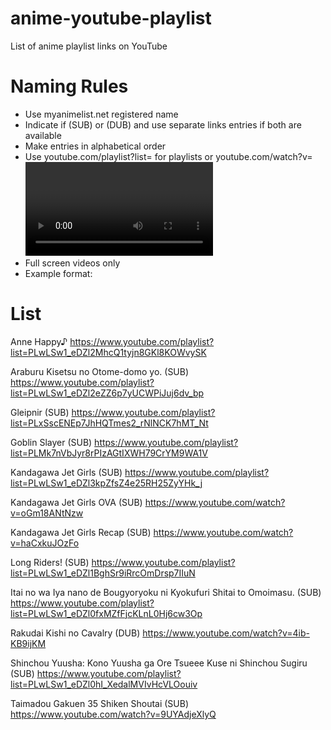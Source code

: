 # anime-youtube-playlist
List of anime playlist links on YouTube

# Naming Rules

* Use myanimelist.net registered name
* Indicate if (SUB) or (DUB) and use separate links entries if both are available
* Make entries in alphabetical order
* Use youtube.com/playlist?list=<list key here> for playlists or youtube.com/watch?v=<video key here> if the series is bundled in video. Remove unnecessary attributes.
* Full screen videos only
* Example format: 
  

# List

Anne Happy♪ https://www.youtube.com/playlist?list=PLwLSw1_eDZl2MhcQ1tyjn8GKl8KOWvySK

Araburu Kisetsu no Otome-domo yo. (SUB) https://www.youtube.com/playlist?list=PLwLSw1_eDZl2eZZ6p7yUCWPiJuj6dv_bp

Gleipnir (SUB) https://www.youtube.com/playlist?list=PLxSscENEp7JhHQTmes2_rNlNCK7hMT_Nt

Goblin Slayer (SUB) https://www.youtube.com/playlist?list=PLMk7nVbJyr8rPIzAGtIXWH79CrYM9WA1V

Kandagawa Jet Girls (SUB) https://www.youtube.com/playlist?list=PLwLSw1_eDZl3kpZfsZ4e25RH25ZyYHk_j

Kandagawa Jet Girls OVA (SUB) https://www.youtube.com/watch?v=oGm18ANtNzw

Kandagawa Jet Girls Recap (SUB) https://www.youtube.com/watch?v=haCxkuJOzFo

Long Riders! (SUB) https://www.youtube.com/playlist?list=PLwLSw1_eDZl1BghSr9iRrcOmDrsp7IIuN

Itai no wa Iya nano de Bougyoryoku ni Kyokufuri Shitai to Omoimasu. (SUB) https://www.youtube.com/playlist?list=PLwLSw1_eDZl0fxMZfFjcKLnL0Hj6cw3Op

Rakudai Kishi no Cavalry (DUB) https://www.youtube.com/watch?v=4ib-KB9ijKM

Shinchou Yuusha: Kono Yuusha ga Ore Tsueee Kuse ni Shinchou Sugiru (SUB) https://www.youtube.com/playlist?list=PLwLSw1_eDZl0hI_XedalMVIvHcVLOouiv

Taimadou Gakuen 35 Shiken Shoutai (SUB) https://www.youtube.com/watch?v=9UYAdjeXlyQ
